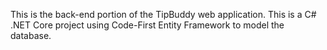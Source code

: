 This is the back-end portion of the TipBuddy web application. This is a C# .NET Core project using Code-First Entity Framework to model the database.
